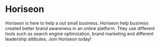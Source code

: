 # Horiseon

Horiseon is here to help a out small business. Horiseon help business created better brand awareness in an online platform.
They use different tools such as search engine optimization, brand marketing and different leadership attibutes. 
Join Horiseon today! 
